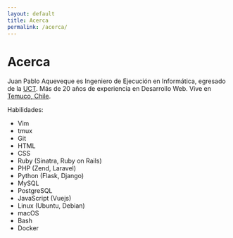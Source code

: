 ```yaml
---
layout: default
title: Acerca
permalink: /acerca/
---
```


<h1 class="page-header">Acerca</h1>

Juan Pablo Aqueveque es Ingeniero de Ejecución en Informática, egresado de la [UCT][4]. Más de 20 años de experiencia en Desarrollo Web. Vive en [Temuco, Chile][1]. 

Habilidades:

* Vim
* tmux
* Git
* HTML
* CSS
* Ruby (Sinatra, Ruby on Rails)
* PHP (Zend, Laravel)
* Python (Flask, Django)
* MySQL
* PostgreSQL
* JavaScript (Vuejs)
* Linux (Ubuntu, Debian)
* macOS
* Bash
* Docker

[1]: https://maps.google.com/maps/place?ftid=0x9614d3cec21a2223:0xc2fa8887ff008408&q=-38.738017,-72.610806 "Temuco en google maps"
[4]: https://www.uct.cl "UCTemuco"
